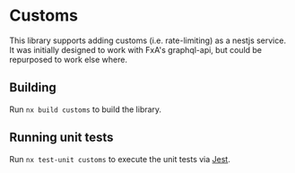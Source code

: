 # Customs

This library supports adding customs (i.e. rate-limiting) as a nestjs service. It was initially designed to work with
FxA's graphql-api, but could be repurposed to work else where.

## Building

Run `nx build customs` to build the library.

## Running unit tests

Run `nx test-unit customs` to execute the unit tests via [Jest](https://jestjs.io).
